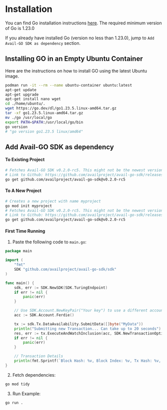 # Installation

You can find Go installation instructions [here](https://go.dev/doc/install). The required minimum version of Go is 1.23.0

If you already have installed Go (version no less than 1.23.0), jump to `Add Avail-GO SDK as dependency`  section.

## Installing GO in an Empty Ubuntu Container
Here are the instructions on how to install GO using the latest Ubuntu image.

```bash
podman run -it --rm --name ubuntu-container ubuntu:latest
apt-get update
apt-get upgrade
apt-get install nano wget
cd ./home/ubuntu/.
wget https://go.dev/dl/go1.23.5.linux-amd64.tar.gz
tar -xf go1.23.5.linux-amd64.tar.gz
mv ./go /usr/local/go
export PATH=$PATH:/usr/local/go/bin
go version
# "go version go1.23.5 linux/amd64"
```
## Add Avail-GO SDK as dependency 

#### To Existing Project

```bash
# Fetches Avail-GO SDK v0.2.0-rc5. This might not be the newest version so make sure to check out the latest github avail-go-sdk release.
# Link to Github: https://github.com/availproject/avail-go-sdk/releases
go get github.com/availproject/avail-go-sdk@v0.2.0-rc5
```

#### To A New Project

```bash
# Creates a new project with name myproject
go mod init myproject
# Fetches Avail-GO SDK v0.2.0-rc5. This might not be the newest version so make sure to check out the latest github avail-go-sdk release.
# Link to Github: https://github.com/availproject/avail-go-sdk/releases
go get github.com/availproject/avail-go-sdk@v0.2.0-rc5
```

#### First Time Running

1. Paste the following code to `main.go`:
```go
package main

import (
	"fmt"
	SDK "github.com/availproject/avail-go-sdk/sdk"
)

func main() {
	sdk, err := SDK.NewSDK(SDK.TuringEndpoint)
	if err != nil {
		panic(err)
	}

	// Use SDK.Account.NewKeyPair("Your key") to use a different account than Ferdie
	acc := SDK.Account.Ferdie()

	tx := sdk.Tx.DataAvailability.SubmitData([]byte("MyData"))
	println("Submitting new Transaction... Can take up to 20 seconds")
	res, err := tx.ExecuteAndWatchInclusion(acc, SDK.NewTransactionOptions().WithAppId(1))
	if err != nil {
		panic(err)
	}

	// Transaction Details
	println(fmt.Sprintf(`Block Hash: %v, Block Index: %v, Tx Hash: %v, Tx Index: %v`, res.BlockHash.ToHexWith0x(), res.BlockNumber, res.TxHash.ToHexWith0x(), res.TxIndex))
}
```

2. Fetch dependencies:
```bash
go mod tidy
```

3. Run Example:
```bash
go run .
```
